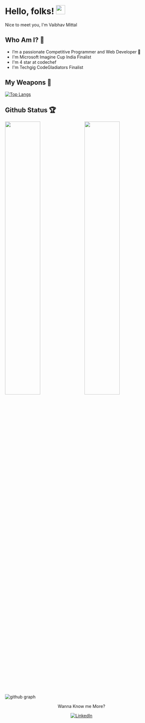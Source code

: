 # Hello, folks! <img src="https://raw.githubusercontent.com/MartinHeinz/MartinHeinz/master/wave.gif" width="30px">

Nice to meet you, I'm Vaibhav Mittal

## Who Am I? 🤠

- I’m a passionate Competitive Programmer and Web Developer 🚀 
- I'm Microsoft Imagine Cup India Finalist
- I'm 4 star at codechef
- I'm Techgig CodeGladiators Finalist

## My Weapons 🌟

[![Top Langs](https://github-readme-stats.vercel.app/api/top-langs/?username=VaibhavMittal20&theme=react)](https://github.com/VaibhavMittal20/github-readme-stats)
 
## Github Status 🏆

<img  src="https://github-readme-stats.vercel.app/api?username=VaibhavMittal20&show_icons=true&hide_border=true&theme=react" width="48%" align="right" >
<img  src="https://github-readme-streak-stats.herokuapp.com/?user=VaibhavMittal20&theme=react" width="48%" >
<br>

![github graph](https://activity-graph.herokuapp.com/graph?username=VaibhavMittal20&theme=react-dark)
<br>

<p align="center">Wanna Know me More?</p>

<p align="center">
  
<a href="https://www.linkedin.com/in/vaibhav-mittal-00b6661aa/">
<img src="https://img.shields.io/badge/-LinkedIn-%233781da" alt="LinkedIn"/></a>  

</p>
